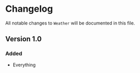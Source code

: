 # Changelog

All notable changes to `Weather` will be documented in this file.

## Version 1.0

### Added
- Everything
